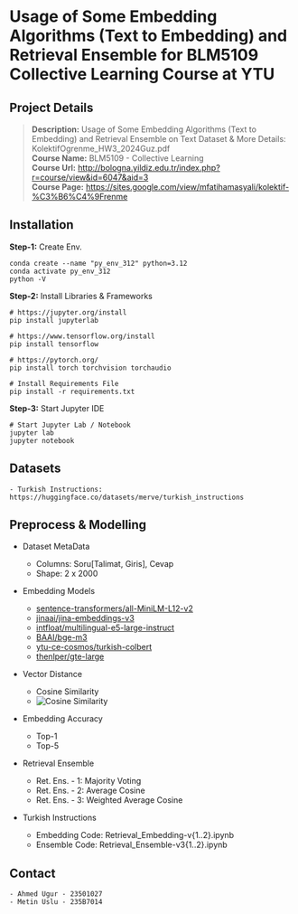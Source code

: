 # Usage of Some Embedding Algorithms (Text to Embedding) and Retrieval Ensemble for BLM5109 Collective Learning Course at YTU

## Project Details
> **Description:** Usage of Some Embedding Algorithms (Text to Embedding) and Retrieval Ensemble on Text Dataset & More Details: KolektifOgrenme_HW3_2024Guz.pdf  
> **Course Name:** BLM5109 - Collective Learning  
> **Course Url:** http://bologna.yildiz.edu.tr/index.php?r=course/view&id=6047&aid=3  
> **Course Page:** https://sites.google.com/view/mfatihamasyali/kolektif-%C3%B6%C4%9Frenme  

## Installation
**Step-1:** Create Env. 
```
conda create --name "py_env_312" python=3.12  
conda activate py_env_312  
python -V
```

**Step-2:** Install Libraries & Frameworks
```
# https://jupyter.org/install
pip install jupyterlab

# https://www.tensorflow.org/install
pip install tensorflow

# https://pytorch.org/
pip install torch torchvision torchaudio

# Install Requirements File
pip install -r requirements.txt
```

**Step-3:** Start Jupyter IDE
```
# Start Jupyter Lab / Notebook
jupyter lab
jupyter notebook
```

## Datasets
    - Turkish Instructions: https://huggingface.co/datasets/merve/turkish_instructions  

## Preprocess & Modelling
  - Dataset MetaData
    - Columns: Soru[Talimat, Giris], Cevap
    - Shape: 2 x 2000

  - Embedding Models
    - [sentence-transformers/all-MiniLM-L12-v2](https://huggingface.co/sentence-transformers/all-MiniLM-L12-v2)
    - [jinaai/jina-embeddings-v3](https://huggingface.co/jinaai/jina-embeddings-v3)
    - [intfloat/multilingual-e5-large-instruct](https://huggingface.co/intfloat/multilingual-e5-large-instruct)
    - [BAAI/bge-m3](https://huggingface.co/BAAI/bge-m3)
    - [ytu-ce-cosmos/turkish-colbert](https://huggingface.co/ytu-ce-cosmos/turkish-colbert)
    - [thenlper/gte-large](https://huggingface.co/thenlper/gte-large)

  - Vector Distance
    - Cosine Similarity
    - ![Cosine Similarity](https://storage.googleapis.com/lds-media/images/cosine-similarity-vectors.original.jpg "Cosine Similarity")
  - Embedding Accuracy
    - Top-1
    - Top-5

  - Retrieval Ensemble
    - Ret. Ens. - 1: Majority Voting
    - Ret. Ens. - 2: Average Cosine 
    - Ret. Ens. - 3: Weighted Average Cosine

  - Turkish Instructions
    - Embedding Code: Retrieval_Embedding-v{1..2}.ipynb
    - Ensemble Code: Retrieval_Ensemble-v3{1..2}.ipynb

## Contact
    - Ahmed Ugur - 23501027  
    - Metin Uslu - 235B7014